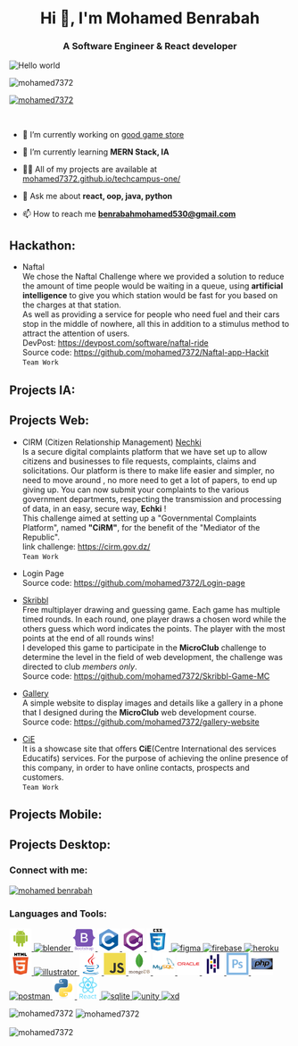<h1 align="center">Hi 👋, I'm Mohamed Benrabah</h1>
<h3 align="center">A Software Engineer & React developer</h3>

<img src="https://raw.githubusercontent.com/sagar-viradiya/sagar-viradiya/master/resources/banner.png" alt="Hello world">

<p align="left"> <img src="https://komarev.com/ghpvc/?username=mohamed7372&label=Profile%20views&color=0e75b6&style=flat" alt="mohamed7372" /> </p>

<p align="left"> <a href="https://github.com/ryo-ma/github-profile-trophy"><img src="https://github-profile-trophy.vercel.app/?username=mohamed7372" alt="mohamed7372" /></a> </p>

<p align="left"> <a href="https://twitter.com/" target="blank"><img src="https://img.shields.io/twitter/follow/?logo=twitter&style=for-the-badge" alt="" /></a> </p>

- 🔭 I’m currently working on [good game store](https://github.com/mohamed7372/Good-Game-Store)

- 🌱 I’m currently learning **MERN Stack, IA**

- 👨‍💻 All of my projects are available at [mohamed7372.github.io/techcampus-one/](mohamed7372.github.io/techcampus-one/)

- 💬 Ask me about **react, oop, java, python**

- 📫 How to reach me **benrabahmohamed530@gmail.com**

## Hackathon:
- Naftal </br>
We chose the Naftal Challenge where we provided a solution to reduce the amount of time people would be waiting in a queue, using <b>artificial intelligence</b> to give you which station would be fast for you based on the charges at that station.</br>
As well as providing a service for people who need fuel and their cars stop in the middle of nowhere, all this in addition to a stimulus method to attract the attention of users.</br>
DevPost: https://devpost.com/software/naftal-ride </br>
Source code: https://github.com/mohamed7372/Naftal-app-Hackit </br>
`Team Work`

## Projects IA:

## Projects Web:
- CIRM (Citizen Relationship Management) [Nechki](https://astounding-pasca-8d705c.netlify.app/)</br>
Is a secure digital complaints platform that we have set up to allow citizens and businesses to file requests, complaints, claims and solicitations. Our platform is there to make life easier and simpler, no need to move around , no more need to get a lot of papers, to end up giving up. You can now submit your complaints to the various government departments, respecting the transmission and processing of data, in an easy, secure way, <b>Echki</b> !</br>
This challenge aimed at setting up a "Governmental Complaints Platform", named <b>"CiRM"</b>, for the benefit of the "Mediator of the Republic".</br>
link challenge: https://cirm.gov.dz/ </br>
`Team Work`

- Login Page</br>
Source code: https://github.com/mohamed7372/Login-page 

- [Skribbl](https://benrabah-skribbl.herokuapp.com/)</br>
Free multiplayer drawing and guessing game. Each game has multiple timed rounds. In each round, one player draws a chosen word while the others guess which word indicates the points. The player with the most points at the end of all rounds wins!</br>
I developed this game to participate in the <b>MicroClub</b> challenge to determine the level in the field of web development, the challenge was directed to club <i>members only</i>.</br>
Source code: https://github.com/mohamed7372/Skribbl-Game-MC 

- [Gallery](https://benrabah-gallery.herokuapp.com/)</br>
A simple website to display images and details like a gallery in a phone that I designed during the <b>MicroClub</b> web development course.</br>
Source code: https://github.com/mohamed7372/gallery-website 

- [CiE](https://benrabah-cie.herokuapp.com/)</br>
It is a showcase site that offers <b>CiE</b>(Centre International des services Educatifs) services. For the purpose of achieving the online presence of this company, in order to have online contacts, prospects and customers. </br>
`Team Work`

## Projects Mobile:

## Projects Desktop:

<h3 align="left">Connect with me:</h3>
<p align="left">
<a href="https://linkedin.com/in/mohamed benrabah" target="blank"><img align="center" src="https://raw.githubusercontent.com/rahuldkjain/github-profile-readme-generator/master/src/images/icons/Social/linked-in-alt.svg" alt="mohamed benrabah" height="30" width="40" /></a>
</p>

<h3 align="left">Languages and Tools:</h3>
<p align="left"> <a href="https://developer.android.com" target="_blank" rel="noreferrer"> <img src="https://raw.githubusercontent.com/devicons/devicon/master/icons/android/android-original-wordmark.svg" alt="android" width="40" height="40"/> </a> <a href="https://www.blender.org/" target="_blank" rel="noreferrer"> <img src="https://download.blender.org/branding/community/blender_community_badge_white.svg" alt="blender" width="40" height="40"/> </a> <a href="https://getbootstrap.com" target="_blank" rel="noreferrer"> <img src="https://raw.githubusercontent.com/devicons/devicon/master/icons/bootstrap/bootstrap-plain-wordmark.svg" alt="bootstrap" width="40" height="40"/> </a> <a href="https://www.cprogramming.com/" target="_blank" rel="noreferrer"> <img src="https://raw.githubusercontent.com/devicons/devicon/master/icons/c/c-original.svg" alt="c" width="40" height="40"/> </a> <a href="https://www.w3schools.com/cs/" target="_blank" rel="noreferrer"> <img src="https://raw.githubusercontent.com/devicons/devicon/master/icons/csharp/csharp-original.svg" alt="csharp" width="40" height="40"/> </a> <a href="https://www.w3schools.com/css/" target="_blank" rel="noreferrer"> <img src="https://raw.githubusercontent.com/devicons/devicon/master/icons/css3/css3-original-wordmark.svg" alt="css3" width="40" height="40"/> </a> <a href="https://www.figma.com/" target="_blank" rel="noreferrer"> <img src="https://www.vectorlogo.zone/logos/figma/figma-icon.svg" alt="figma" width="40" height="40"/> </a> <a href="https://firebase.google.com/" target="_blank" rel="noreferrer"> <img src="https://www.vectorlogo.zone/logos/firebase/firebase-icon.svg" alt="firebase" width="40" height="40"/> </a> <a href="https://heroku.com" target="_blank" rel="noreferrer"> <img src="https://www.vectorlogo.zone/logos/heroku/heroku-icon.svg" alt="heroku" width="40" height="40"/> </a> <a href="https://www.w3.org/html/" target="_blank" rel="noreferrer"> <img src="https://raw.githubusercontent.com/devicons/devicon/master/icons/html5/html5-original-wordmark.svg" alt="html5" width="40" height="40"/> </a> <a href="https://www.adobe.com/in/products/illustrator.html" target="_blank" rel="noreferrer"> <img src="https://www.vectorlogo.zone/logos/adobe_illustrator/adobe_illustrator-icon.svg" alt="illustrator" width="40" height="40"/> </a> <a href="https://www.java.com" target="_blank" rel="noreferrer"> <img src="https://raw.githubusercontent.com/devicons/devicon/master/icons/java/java-original.svg" alt="java" width="40" height="40"/> </a> <a href="https://developer.mozilla.org/en-US/docs/Web/JavaScript" target="_blank" rel="noreferrer"> <img src="https://raw.githubusercontent.com/devicons/devicon/master/icons/javascript/javascript-original.svg" alt="javascript" width="40" height="40"/> </a> <a href="https://www.mongodb.com/" target="_blank" rel="noreferrer"> <img src="https://raw.githubusercontent.com/devicons/devicon/master/icons/mongodb/mongodb-original-wordmark.svg" alt="mongodb" width="40" height="40"/> </a> <a href="https://www.mysql.com/" target="_blank" rel="noreferrer"> <img src="https://raw.githubusercontent.com/devicons/devicon/master/icons/mysql/mysql-original-wordmark.svg" alt="mysql" width="40" height="40"/> </a> <a href="https://www.oracle.com/" target="_blank" rel="noreferrer"> <img src="https://raw.githubusercontent.com/devicons/devicon/master/icons/oracle/oracle-original.svg" alt="oracle" width="40" height="40"/> </a> <a href="https://pandas.pydata.org/" target="_blank" rel="noreferrer"> <img src="https://raw.githubusercontent.com/devicons/devicon/2ae2a900d2f041da66e950e4d48052658d850630/icons/pandas/pandas-original.svg" alt="pandas" width="40" height="40"/> </a> <a href="https://www.photoshop.com/en" target="_blank" rel="noreferrer"> <img src="https://raw.githubusercontent.com/devicons/devicon/master/icons/photoshop/photoshop-line.svg" alt="photoshop" width="40" height="40"/> </a> <a href="https://www.php.net" target="_blank" rel="noreferrer"> <img src="https://raw.githubusercontent.com/devicons/devicon/master/icons/php/php-original.svg" alt="php" width="40" height="40"/> </a> <a href="https://postman.com" target="_blank" rel="noreferrer"> <img src="https://www.vectorlogo.zone/logos/getpostman/getpostman-icon.svg" alt="postman" width="40" height="40"/> </a> <a href="https://www.python.org" target="_blank" rel="noreferrer"> <img src="https://raw.githubusercontent.com/devicons/devicon/master/icons/python/python-original.svg" alt="python" width="40" height="40"/> </a> <a href="https://reactjs.org/" target="_blank" rel="noreferrer"> <img src="https://raw.githubusercontent.com/devicons/devicon/master/icons/react/react-original-wordmark.svg" alt="react" width="40" height="40"/> </a> <a href="https://www.sqlite.org/" target="_blank" rel="noreferrer"> <img src="https://www.vectorlogo.zone/logos/sqlite/sqlite-icon.svg" alt="sqlite" width="40" height="40"/> </a> <a href="https://unity.com/" target="_blank" rel="noreferrer"> <img src="https://www.vectorlogo.zone/logos/unity3d/unity3d-icon.svg" alt="unity" width="40" height="40"/> </a> <a href="https://www.adobe.com/products/xd.html" target="_blank" rel="noreferrer"> <img src="https://cdn.worldvectorlogo.com/logos/adobe-xd.svg" alt="xd" width="40" height="40"/> </a> </p>

<p><img align="left" src="https://github-readme-stats.vercel.app/api/top-langs?username=mohamed7372&show_icons=true&locale=en&layout=compact" alt="mohamed7372" /></p>

<p>&nbsp;<img align="center" src="https://github-readme-stats.vercel.app/api?username=mohamed7372&show_icons=true&locale=en" alt="mohamed7372" /></p>

<p><img align="center" src="https://github-readme-streak-stats.herokuapp.com/?user=mohamed7372&" alt="mohamed7372" /></p>

